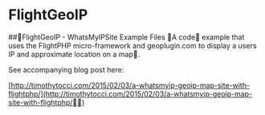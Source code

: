# FlightGeoIP
##FlightGeoIP - WhatsMyIPSite Example Files
A code example that uses the FlightPHP micro-framework and geoplugin.com to display a users IP and approximate location on a map.

See accompanying blog post here:

[http://timothytocci.com/2015/02/03/a-whatsmyip-geoip-map-site-with-flightphp/](http://timothytocci.com/2015/02/03/a-whatsmyip-geoip-map-site-with-flightphp/)
